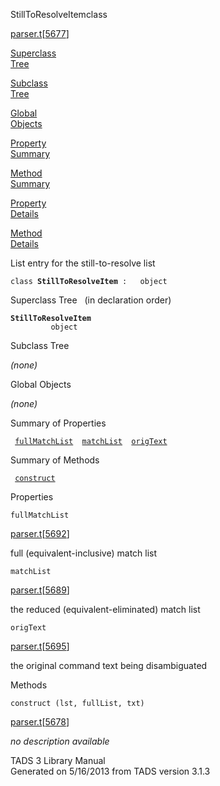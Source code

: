 ---
---
<span class="title">StillToResolveItem</span><span class="type">class</span>

[parser.t](../file/parser.t.html)\[[5677](../source/parser.t.html#5677)\]

[Superclass  
Tree](#_SuperClassTree_)

[Subclass  
Tree](#_SubClassTree_)

[Global  
Objects](#_ObjectSummary_)

[Property  
Summary](#_PropSummary_)

[Method  
Summary](#_MethodSummary_)

[Property  
Details](#_Properties_)

[Method  
Details](#_Methods_)

<div class="fdesc">

List entry for the still-to-resolve list

`class `**`StillToResolveItem`**` :   object`

</div>

<span id="_SuperClassTree_"></span>

<div class="mjhd">

<span class="hdln">Superclass Tree</span>   (in declaration order)

</div>

**`StillToResolveItem`**  
`         object`  
<span id="_SubClassTree_"></span>

<div class="mjhd">

<span class="hdln">Subclass Tree</span>  

</div>

*(none)* <span id="_ObjectSummary_"></span>

<div class="mjhd">

<span class="hdln">Global Objects</span>  

</div>

*(none)* <span id="_PropSummary_"></span>

<div class="mjhd">

<span class="hdln">Summary of Properties</span>  

</div>

` `[`fullMatchList`](#fullMatchList)`  `[`matchList`](#matchList)`  `[`origText`](#origText)`  `

<span id="_MethodSummary_"></span>

<div class="mjhd">

<span class="hdln">Summary of Methods</span>  

</div>

` `[`construct`](#construct)`  `

<span id="_Properties_"></span>

<div class="mjhd">

<span class="hdln">Properties</span>  

</div>

<span id="fullMatchList"></span>

`fullMatchList`

[parser.t](../file/parser.t.html)\[[5692](../source/parser.t.html#5692)\]

<div class="desc">

full (equivalent-inclusive) match list

</div>

<span id="matchList"></span>

`matchList`

[parser.t](../file/parser.t.html)\[[5689](../source/parser.t.html#5689)\]

<div class="desc">

the reduced (equivalent-eliminated) match list

</div>

<span id="origText"></span>

`origText`

[parser.t](../file/parser.t.html)\[[5695](../source/parser.t.html#5695)\]

<div class="desc">

the original command text being disambiguated

</div>

<span id="_Methods_"></span>

<div class="mjhd">

<span class="hdln">Methods</span>  

</div>

<span id="construct"></span>

`construct (lst, fullList, txt)`

[parser.t](../file/parser.t.html)\[[5678](../source/parser.t.html#5678)\]

<div class="desc">

*no description available*

</div>

<div class="ftr">

TADS 3 Library Manual  
Generated on 5/16/2013 from TADS version 3.1.3

</div>
